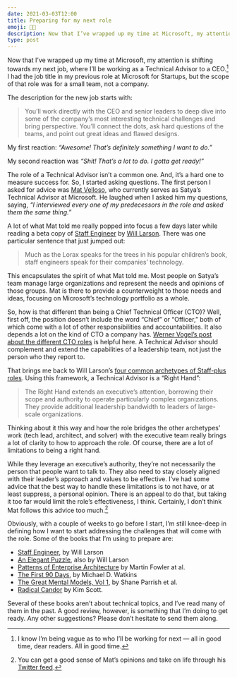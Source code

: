 ```yaml
---
date: 2021-03-03T12:00
title: Preparing for my next role
emoji: 🧑‍💻
description: Now that I’ve wrapped up my time at Microsoft, my attention is shifting towards my next job and getting ready for it.
type: post
---
```


Now that I’ve wrapped up my time at Microsoft, my attention is shifting towards my next job, where I’ll be working as a Technical Advisor to a CEO.[^1] I had the job title in my previous role at Microsoft for Startups, but the scope of that role was for a small team, not a company.

The description for the new job starts with:

> You’ll work directly with the CEO and senior leaders to deep dive into some of the company’s most interesting technical challenges and bring perspective. You’ll connect the dots, ask hard questions of the teams, and point out great ideas and flawed designs.

My first reaction: _“Awesome! That’s definitely something I want to do.”_

My second reaction was _“Shit! That’s a lot to do. I gotta get ready!”_

The role of a Technical Advisor isn’t a common one. And, it’s a hard one to measure success for. So, I started asking questions. The first person I asked for advice was [Mat Velloso][mv], who currently serves as Satya’s Technical Advisor at Microsoft. He laughed when I asked him my questions, saying, _“I interviewed every one of my predecessors in the role and asked them the same thing.”_

A lot of what Mat told me really popped into focus a few days later while reading a beta copy of [Staff Engineer][se] by [Will Larson][wl]. There was one particular sentence that just jumped out:

> Much as the Lorax speaks for the trees in his popular children’s book, staff engineers speak for their companies’ technology.

This encapsulates the spirit of what Mat told me. Most people on Satya’s team manage large organizations and represent the needs and opinions of those groups. Mat is there to provide a counterweight to those needs and ideas, focusing on Microsoft’s technology portfolio as a whole.

So, how is that different than being a Chief Technical Officer (CTO)? Well, first off, the position doesn’t include the word “Chief” or “Officer,” both of which come with a lot of other responsibilities and accountabilities. It also depends a lot on the kind of CTO a company has. [Werner Vogel’s post about the different CTO roles][wv] is helpful here. A Technical Advisor should complement and extend the capabilities of a leadership team, not just the person who they report to.

That brings me back to Will Larson’s [four common archetypes of Staff-plus roles][archetypes]. Using this framework, a Technical Advisor is a “Right Hand”:

> The Right Hand extends an executive’s attention, borrowing their scope and authority to operate particularly complex organizations. They provide additional leadership bandwidth to leaders of large-scale organizations.

Thinking about it this way and how the role bridges the other archetypes’ work (tech lead, architect, and solver) with the executive team really brings a lot of clarity to how to approach the role. Of course, there are a lot of limitations to being a right hand.

While they leverage an executive’s authority, they’re not necessarily the person that people want to talk to. They also need to stay closely aligned with their leader’s approach and values to be effective. I’ve had some advice that the best way to handle these limitations is to not have, or at least suppress, a personal opinion. There is an appeal to do that, but taking it too far would limit the role’s effectiveness, I think. Certainly, I don’t think Mat follows this advice too much.[^2]

Obviously, with a couple of weeks to go before I start, I’m still knee-deep in defining how I want to start addressing the challenges that will come with the role. Some of the books that I’m using to prepare are:

- [Staff Engineer][se], by Will Larson
- [An Elegant Puzzle][ep], also by Will Larson
- [Patterns of Enterprise Architecture][pea] by Martin Fowler at al.
- [The First 90 Days][f90], by Michael D. Watkins
- [The Great Mental Models, Vol 1][tgmm], by Shane Parrish et al.
- [Radical Candor][rc] by Kim Scott.

Several of these books aren’t about technical topics, and I’ve read many of them in the past. A good review, however, is something that I’m doing to get ready. Any other suggestions? Please don’t hesitate to send them along.

[^1]: I know I’m being vague as to who I’ll be working for next — all in good time, dear readers. All in good time.
[^2]: You can get a good sense of Mat’s opinions and take on life through his [Twitter feed][mvt].

[mv]: https://www.matvelloso.com
[mvt]: https://twitter.com/matvelloso
[wl]: https://lethain.com
[archetypes]: https://staffeng.com/guides/staff-archetypes
[se]: https://staffeng.com/book
[ep]: https://www.lethain.com/elegant-puzzle/
[pea]: https://www.martinfowler.com/books/eaa.html
[mf]: https://www.martinfowler.com/
[fsa]: https://www.oreilly.com/library/view/fundamentals-of-software/9781492043447/
[f90]: https://hbr.org/books/watkins
[wv]: https://www.allthingsdistributed.com/2007/07/the_different_cto_roles.html
[rc]: https://www.radicalcandor.com
[fs]: https://fs.blog
[tgmm]: https://fs.blog/tgmm/
